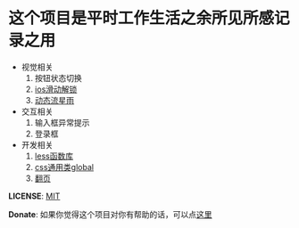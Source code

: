 这个项目是平时工作生活之余所见所感记录之用
=

+ 视觉相关
	1. 按钮状态切换
	2. [ios滑动解锁](http://wyicwx.github.io/demo/dist/sliding-effect/)
	3. [动态流星雨](http://wyicwx.github.io/demo/dist/meteor/)
+ 交互相关
	1. 输入框异常提示
	2. 登录框
+ 开发相关
	1. [less函数库](http://wyicwx.github.io/demo/dist/lessFunction/fn.less)
	2. [css通用类global](http://wyicwx.github.io/demo/dist/commonCss/common.css)
	3. [翻页](http://wyicwx.github.io/demo/dist/turn/)

**LICENSE**: [MIT](/LICENSE) 

**Donate**: 如果你觉得这个项目对你有帮助的话，可以点[这里](/Donate.md)